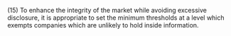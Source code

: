 (15) To enhance the integrity of the market while avoiding excessive disclosure, it is appropriate to set the minimum thresholds at a level which exempts companies which are unlikely to hold inside information.